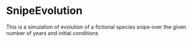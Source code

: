 # SnipeEvolution
This is a simulation of evolution of a fictional species snipe over the given number of years and initial conditions
